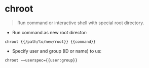 # chroot

> Run command or interactive shell with special root directory.

- Run command as new root director:

`chroot {{/path/to/new/root}} {{command}}`

- Specify user and group (ID or name) to us:

`chroot −−userspec={{user:group}}`
